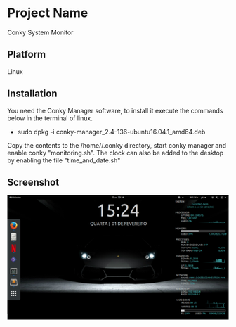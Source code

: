 # Project Name
Conky System Monitor

## Platform
Linux

## Installation
You need the Conky Manager software, to install it execute the commands below in the terminal of linux.

- sudo dpkg -i conky-manager_2.4-136-ubuntu16.04.1_amd64.deb

Copy the contents to the /home/<user>/.conky directory, start conky manager and enable conky "monitoring.sh".
The clock can also be added to the desktop by enabling the file "time_and_date.sh"

## Screenshot 
![My Desktop](https://github.com/emanuel36/conky_system_monitor/blob/master/screenshots/My_Desktop.png)
